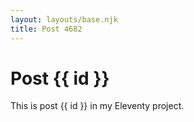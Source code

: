 ```yaml
---
layout: layouts/base.njk
title: Post 4682
---
```


# Post {{ id }}

This is post {{ id }} in my Eleventy project.
